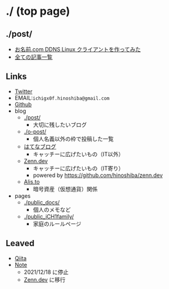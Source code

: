 ./ (top page)
===

## ./post/

* [お名前.com DDNS Linux クライアントを作ってみた](./post/onamaeddnsclient/README.md)
* [全ての記事一覧](./post/README.md)

## Links

* [Twitter](https://twitter.com/hinoshiba)
* EMAIL:`ichigx0f.hinoshiba@gmail.com`
* [Github](https://github.com/hinoshiba)
* blog
	* [./post/](./post/README.md)
		* 大切に残したいブログ
	* [./o-post/](./o-post/README.md)
		* 個人名義以外の枠で投稿した一覧
	* [はてなブログ](https://hinoshiba.hatenablog.com/)
		* キャッチーに広げたいもの（IT以外）
	* [Zenn.dev](https://zenn.dev/hinoshiba)
		* キャッチーに広げたいもの（IT寄り）
		* powered by https://github.com/hinoshiba/zenn.dev
	* [Alis.to](https://alis.to/users/hinoshiba)
		* 暗号資産（仮想通貨）関係
* pages
	* [./public_docs/](./public_docs/)
		* 個人のメモなど
	* [./public_iCH1family/](./public_iCH1family/)
		* 家庭のルールページ

## Leaved
* [Qiita](https://github.com/hinoshiba/qiita)
* [Note](https://note.com/hinoshiba)
	* 2021/12/18 に停止
	* [Zenn.dev](https://zenn.dev/hinoshiba) に移行
